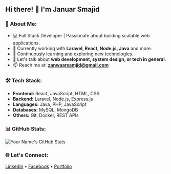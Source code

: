 ## Hi there! 👋 I'm Januar Smajid

### 🚀 About Me:
- 💻 Full Stack Developer | Passionate about building scalable web applications.
- 🔭 Currently working with **Laravel, React, Node.js, Java** and more.
- 🌱 Continuously learning and exploring new technologies.
- 💬 Let's talk about **web development, system design, or tech in general**.
- 📫 Reach me at: **zanwaarsamjid@gmail.com**

### 🛠️ Tech Stack:
- **Frontend:** React, JavaScript, HTML, CSS
- **Backend:** Laravel, Node.js, Express.js
- **Languages:** Java, PHP, JavaScript
- **Databases:** MySQL, MongoDB
- **Others:** Git, Docker, REST APIs

### 📊 GitHub Stats:
![Your Name's GitHub Stats](https://github-readme-stats.vercel.app/api?username=zanwwar&show_icons=true&count_private=true&include_all_commits=true&theme=tokyonight)


### 🌐 Let's Connect:
[LinkedIn](https://linkedin.com/in/januar-samjid) • [Facebook](https://twitter.com/your-twitter) • [Portfolio](https://www.instagram.com/batukel.dev/)
